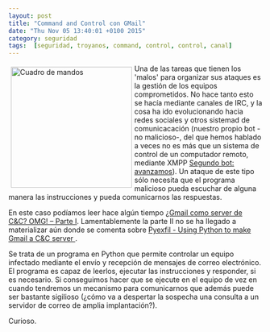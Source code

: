 ```yaml
---
layout: post
title: "Command and Control con GMail"
date: "Thu Nov 05 13:40:01 +0100 2015"
category: seguridad
tags:  [seguridad, troyanos, command, control, control, canal]
---
```






<a href="https://www.flickr.com/photos/fernand0/5524339116/" title="Cuadro de mandos"><img src="https://c2.staticflickr.com/6/5297/5524339116_e519fedb77_m.jpg" width="240"  alt="Cuadro de mandos" style="float:left; margin:5px"></a>
Una de las tareas que tienen los 'malos' para organizar sus ataques es la gestión de los equipos comprometidos. No hace tanto esto se hacía mediante canales de IRC, y la cosa ha ido evolucionando hacia redes sociales y otros sistemad de comunicacación (nuestro propio bot -no malicioso-, del que hemos hablado a veces no es más que un sistema de control de un computador remoto, mediante XMPP [Segundo bot: avanzamos](https://mbpfernand0.wordpress.com/2014/06/15/segundo-bot-avanzamos/)).
Un ataque de este tipo sólo necesita que el programa malicioso pueda escuchar de alguna manera las instrucciones y pueda comunicarnos las respuestas.

En este caso podíamos leer hace algún tiempo [¿Gmail como server de C&C? OMG! – Parte I](http://www.securityartwork.es/2015/03/11/gmail-como-server-de-cc-omg-parte-i/). Lamentablemente la parte II no se ha llegado a materializar aún donde se comenta sobre [ Pyexfil - Using Python to make Gmail a C&C server ](http://sign0f4.blogspot.com.es/2014/07/pyexfil-using-python-to-make-gmail-c.html).

Se trata de un programa en Python que permite controlar un equipo infectado mediante el envío y recepción de mensajes de correo electrónico. El programa es capaz de leerlos, ejecutar las instrucciones y responder, si es necesario.
Si conseguimos hacer que se ejecute en el equipo de vez en cuando tendremos un mecanismo para comunicarnos que además puede ser bastante sigilioso (¿cómo va a despertar la sospecha una consulta a un servidor de correo de amplia implantación?).
 
Curioso.

